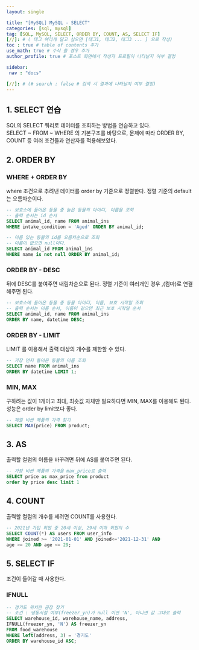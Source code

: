 ```yaml
---
layout: single

title: "[MySQL] MySQL - SELECT"
categories: [sql, mysql]
tag: [SQL, MySQL, SELECT, ORDER BY, COUNT, AS, SELECT IF]
[//]: # ( 태그 여러개 달고 싶으면 [태그1, 태그2, 태그3 ... ] 으로 작성)
toc : true # table of contents 추가
use_math: true # 수식 쓸 경우 추가
author_profile: true # 포스트 화면에서 작성자 프로필이 나타날지 여부 결정

sidebar:
 nav : "docs"

[//]: # (# search : false # 검색 시 결과에 나타날지 여부 결정)
---
```


## 1. SELECT 연습
SQL의 SELECT 쿼리로 데이터를 조회하는 방법을 연습하고 있다.<br/>
SELECT ~ FROM ~ WHERE 의 기본구조를 바탕으로, 문제에 따라 ORDER BY, COUNT 등 여러 조건들과 연산자를 적용해보았다.

## 2. ORDER BY

### WHERE + ORDER BY

where 조건으로 추려낸 데이터를 order by 기준으로 정렬한다.
정렬 기준의 default는 오름차순이다.

``` sql
-- 보호소에 들어온 동물 중 늙은 동물의 아이디, 이름을 조회
-- 출력 순서는 id 순서
SELECT animal_id, name FROM animal_ins
WHERE intake_condition = 'Aged' ORDER BY animal_id;

-- 이름 있는 동물의 id를 오름차순으로 조회
-- 이름이 없으면 null이다.
SELECT animal_id FROM animal_ins
WHERE name is not null ORDER BY animal_id;
```

### ORDER BY - DESC 
뒤에 DESC를 붙여주면 내림차순으로 된다. 정렬 기준이 여러개인 경우 ,(컴마)로 연결해주면 된다.

``` sql
-- 보호소에 들어온 동물 중 동물 아이디, 이름, 보호 시작일 조회
-- 출력 순서는 이름 순서, 이름이 같으면 최근 보호 시작일 순서
SELECT animal_id, name FROM animal_ins
ORDER BY name, datetime DESC;
```

### ORDER BY - LIMIT

LIMIT 를 이용해서 출력 대상의 개수를 제한할 수 있다.

``` sql
-- 가장 먼저 들어온 동물의 이름 조회
SELECT name FROM animal_ins
ORDER BY datetime LIMIT 1;
```

### MIN, MAX

구하려는 값이 1개이고 최대, 최솟값 자체만 필요하다면 MIN, MAX를 이용해도 된다. 성능은 order by limit보다 좋다.

``` sql
-- 제일 비싼 제품의 가격 찾기
SELECT MAX(price) FROM product;
```


## 3. AS

출력할 컬럼의 이름을 바꾸려면 뒤에 AS를 붙여주면 된다.

``` sql
-- 가장 비싼 제품의 가격을 max_price로 출력
SELECT price as max_price from product
order by price desc limit 1
```

## 4. COUNT

출력할 컬럼의 개수를 세려면 COUNT를 사용한다.

``` sql
-- 2021년 가입 회원 중 20세 이상, 29세 이하 회원의 수
SELECT COUNT(*) AS users FROM user_info
WHERE joined >= '2021-01-01' AND joined<='2021-12-31' AND
age >= 20 AND age <= 29;
```

## 5. SELECT IF

조건이 들어갈 때 사용한다.

### IFNULL
``` sql
-- 경기도 위치한 공장 찾기
-- 조건 : 냉동시설 여부(freezer_yn)가 null 이면 'N', 아니면 값 그대로 출력
SELECT warehouse_id, warehouse_name, address, 
IFNULL(freezer_yn, 'N') AS freezer_yn
FROM food_warehouse
WHERE left(address, 3) = '경기도'
ORDER BY warehouse_id ASC;
```